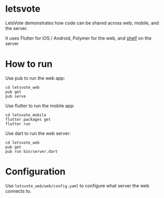 # letsvote

LetsVote demonstrates how code can be shared across web, mobile, and the server.

It uses Flutter for iOS / Android, Polymer for the web, and
[shelf](https://pub.dartlang.org/packages/shelf) on the server

# How to run

Use pub to run the web app:

```
cd letsvote_web
pub get
pub serve
```

Use flutter to run the mobile app:

```
cd letsvote_mobile
flutter packages get
flutter run
```

Use dart to run the web server:

```
cd letsvote_web
pub get
pub run bin/server.dart
```

# Configuration

Use `letsvote_web/web/config.yaml` to configure what server the web connects to.



